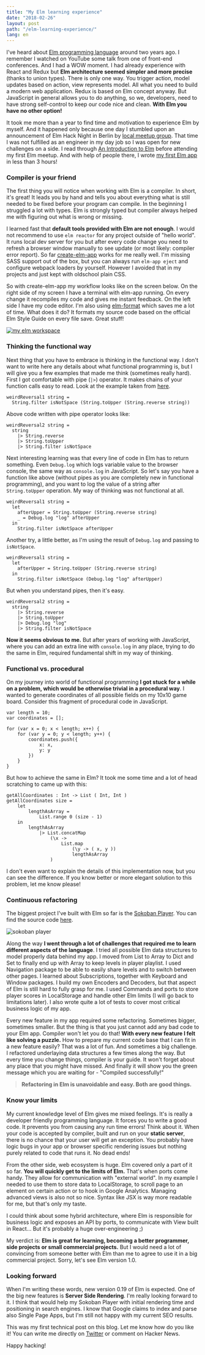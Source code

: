 ```yaml
---
title: "My Elm learning experience"
date: "2018-02-26"
layout: post
path: "/elm-learning-experience/"
lang: en
---
```


I've heard about [Elm programming language](http://elm-lang.org/) around two years ago. I remember I watched on YouTube some talk from one of front-end conferences. And I had a WOW moment. I had already experience with React and Redux but **Elm architecture seemed simpler and more precise** (thanks to union types). There is only one way. You trigger action, model updates based on action, view represents model. All what you need to build a modern web application.
Redux is based on Elm concept anyway. But JavaScript in general allows you to do anything, so we, developers, need to have strong self-control to keep our code nice and clean. **With Elm you have no other option!**

It took me more than a year to find time and motivation to experience Elm by myself. And it happened only because one day I stumbled upon an announcement of Elm Hack Night in Berlin by [local meetup group](https://www.meetup.com/Elm-Berlin). That time I was not fulfilled as an engineer in my day job so I was open for new challenges on a side. I read through [An Introduction to Elm](https://guide.elm-lang.org/) before attending my first Elm meetup. And with help of people there, I wrote [my first Elm app](https://github.com/krzysu/elm-shopping-cart) in less than 3 hours!

### Compiler is your friend

The first thing you will notice when working with Elm is a compiler. In short, it's great! It leads you by hand and tells you about everything what is still needed to be fixed before your program can compile. In the beginning I struggled a lot with types. Elm is strongly typed but compiler always helped me with figuring out what is wrong or missing.

I learned fast that **default tools provided with Elm are not enough**. I would not recommend to use `elm reactor` for any project outside of "hello world". It runs local dev server for you but after every code change you need to refresh a browser window manually to see update (or most likely: compiler error report). So far [create-elm-app](https://github.com/halfzebra/create-elm-app) works for me really well. I'm missing SASS support out of the box, but you can always run `elm-app eject` and configure webpack loaders by yourself. However I avoided that in my projects and just kept with oldschool plain CSS.

So with create-elm-app my workflow looks like on the screen below. On the right side of my screen I have a terminal with elm-app running. On every change it recompiles my code and gives me instant feedback. On the left side I have my code editor. I'm also using [elm-format](https://github.com/avh4/elm-format) which saves me a lot of time. What does it do? It formats my source code based on the official Elm Style Guide on every file save. Great stuff!

[![my elm workspace](./workspace.png)](./workspace.png)

### Thinking the functional way

Next thing that you have to embrace is thinking in the functional way. I don't want to write here any details about what functional programming is, but I will give you a few examples that made me think (sometimes really hard). First I got comfortable with pipe (`|>`) operator. It makes chains of your function calls easy to read. Look at the example taken from [here](http://elm-lang.org/examples/pipes/code).

    weirdReversal1 string =
      String.filter isNotSpace (String.toUpper (String.reverse string))

Above code written with pipe operator looks like:

    weirdReversal2 string =
      string
        |> String.reverse
        |> String.toUpper
        |> String.filter isNotSpace

Next interesting learning was that every line of code in Elm has to return something. Even `Debug.log` which logs variable value to the browser console, the same way as `console.log` in JavaScript. So let's say you have a function like above (without pipes as you are completely new in functional programming), and you want to log the value of a string after `String.toUpper` operation. My way of thinking was not functional at all.

    weirdReversal1 string =
      let
        afterUpper = String.toUpper (String.reverse string)
        _ = Debug.log "log" afterUpper
      in
        String.filter isNotSpace afterUpper

Another try, a little better, as I'm using the result of `Debug.log` and passing to `isNotSpace`.

    weirdReversal1 string =
      let
        afterUpper = String.toUpper (String.reverse string)
      in
        String.filter isNotSpace (Debug.log "log" afterUpper)

But when you understand pipes, then it's easy.

    weirdReversal2 string =
      string
        |> String.reverse
        |> String.toUpper
        |> Debug.log "log"
        |> String.filter isNotSpace

**Now it seems obvious to me.** But after years of working with JavaScript, where you can add an extra line with `console.log` in any place, trying to do the same in Elm, required fundamental shift in my way of thinking.

### Functional vs. procedural

On my journey into world of functional programming **I got stuck for a while on a problem, which would be otherwise trivial in a procedural way**. I wanted to generate coordinates of all possible fields on my 10x10 game board. Consider this fragment of procedural code in JavaScript.

    var length = 10;
    var coordinates = [];

    for (var x = 0; x < length; x++) {
        for (var y = 0; y < length; y++) {
            coordinates.push({
                x: x,
                y: y
            })
        }
    }

But how to achieve the same in Elm? It took me some time and a lot of head scratching to came up with this:

    getAllCoordinates : Int -> List ( Int, Int )
    getAllCoordinates size =
        let
            lengthAsArray =
                List.range 0 (size - 1)
        in
            lengthAsArray
                |> List.concatMap
                    (\x ->
                        List.map
                            (\y -> ( x, y ))
                            lengthAsArray
                    )

I don't even want to explain the details of this implementation now, but you can see the difference. If you know better or more elegant solution to this problem, let me know please!

### Continuous refactoring

The biggest project I've built with Elm so far is the [Sokoban Player](https://sokoban-player.netlify.com/). You can find the source code [here](https://github.com/krzysu/elm-sokoban-player).

![sokoban player](./sokoban-player.gif)

Along the way **I went through a lot of challenges that required me to learn different aspects of the language**. I tried all possible Elm data structures to model properly data behind my app. I moved from List to Array to Dict and Set to finally end up with Array to keep levels in player playlist. I used Navigation package to be able to easily share levels and to switch between other pages. I learned about Subscriptions, together with Keyboard and Window packages. I build my own Encoders and Decoders, but that aspect of Elm is still hard to fully grasp for me. I used Commands and ports to store player scores in LocalStorage and handle other Elm limits (I will go back to limitations later). I also wrote quite a lot of tests to cover most critical business logic of my app.

Every new feature in my app required some refactoring. Sometimes bigger, sometimes smaller. But the thing is that you just cannot add any bad code to your Elm app. Compiler won't let you do that! **With every new feature I felt like solving a puzzle.** How to prepare my current code base that I can fit in a new feature easily? That was a lot of fun. And sometimes a big challenge. I refactored underlaying data structures a few times along the way. But every time you change things, compiler is your guide. It won't forget about any place that you might have missed. And finally it will show you the green message which you are waiting for - "Compiled successfully!"

> **Refactoring in Elm is unavoidable and easy. Both are good things.**

### Know your limits

My current knowledge level of Elm gives me mixed feelings. It's is really a developer friendly programming language. It forces you to write a good code. It prevents you from causing any run time errors! Think about it. When your code is accepted by compiler, built and run on your **static server**, there is no chance that your user will get an exception. You probably have logic bugs in your app or browser specific rendering issues but nothing purely related to code that runs it. No dead ends!

From the other side, web ecosystem is huge. Elm covered only a part of it so far. **You will quickly get to the limits of Elm.** That's when ports come handy. They allow for communication with "external world". In my example I needed to use them to store data to LocalStorage, to scroll page to an element on certain action or to hook in Google Analytics. Managing advanced views is also not so nice. Syntax like JSX is way more readable for me, but that's only my taste.

I could think about some hybrid architecture, where Elm is responsible for business logic and exposes an API by ports, to communicate with View built in React... But it's probably a huge over-engineering ;)

My verdict is: **Elm is great for learning, becoming a better programmer, side projects or small commercial projects.** But I would need a lot of convincing from someone better with Elm than me to agree to use it in a big commercial project. Sorry, let's see Elm version 1.0.  

### Looking forward

When I'm writing these words, new version 0.19 of Elm is expected. One of the big new features is **Server Side Rendering**. I'm really looking forward to it. I think that would help my Sokoban Player with initial rendering time and positioning in search engines. I know that Google claims to index and parse also Single Page Apps, but I'm still not happy with my current SEO results.

This was my first technical post on this blog. Let me know how do you like it! You can write me directly on [Twitter](https://twitter.com/krzysu) or comment on Hacker News.

Happy hacking!
